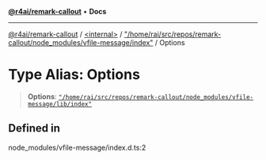 [**@r4ai/remark-callout**](../../../../README.md) • **Docs**

***

[@r4ai/remark-callout](../../../../globals.md) / [\<internal\>](../../../README.md) / ["/home/rai/src/repos/remark-callout/node\_modules/vfile-message/index"](../README.md) / Options

# Type Alias: Options

> **Options**: [`"/home/rai/src/repos/remark-callout/node_modules/vfile-message/lib/index"`](../../home_rai_src_repos_remark-callout_node_modules_vfile-message_lib_index/README.md)

## Defined in

node\_modules/vfile-message/index.d.ts:2
